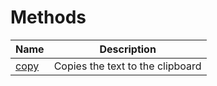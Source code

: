 # Methods

| Name          | Description                      |
| ------------- | -------------------------------- |
| [copy](copy/) | Copies the text to the clipboard |
